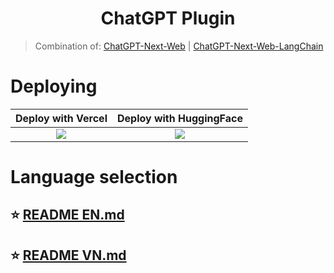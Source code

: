 <h1 align="center">ChatGPT Plugin</h1>

> Combination of: [ChatGPT-Next-Web](https://github.com/ChatGPTNextWeb/ChatGPT-Next-Web) | [ChatGPT-Next-Web-LangChain](https://github.com/Hk-Gosuto/ChatGPT-Next-Web-LangChain)

# Deploying

<div align="center">

|           Deploy with Vercel            |             Deploy with HuggingFace       |           
| :-------------------------------------: | :---------------------------------------: |
| [![][deploy-button-image]][deploy-link] | [![][deploy-button-image2]][deploy-link2] |

</div>

# Language selection

## ⭐ [README EN.md](https://github.com/chokiproai/ChatGPT-Plugins/blob/master/README_EN.md)
## ⭐ [README VN.md](https://github.com/chokiproai/ChatGPT-Plugins/blob/master/README_VN.md)

[deploy-button-image]: https://vercel.com/button
[deploy-link]: https://vercel.com/new/chokiproais-projects/clone?repository-url=https%3A%2F%2Fgithub.com%2Fchokiproai%2FChatGPT-Pluginsv2&env=OPENAI_API_KEY%2CCODE&envDescription=Find%20your%20OpenAI%20API%20Key%20by%20click%20the%20right%20Learn%20More%20button.%20%7C%20Access%20Code%20can%20protect%20your%20website&envLink=https://github.com/chokiproai/ChatGPT-Plugins/blob/main/README.md?tab=readme-ov-file&project-name=ChatGPT-Pluginsv2&repository-name=ChatGPT-Pluginsv2
[deploy-button-image2]: https://cdn-uploads.huggingface.co/production/uploads/65c33f0aa592fce762eed505/qpm9eCvzXeXp-3tKJVSqs.png
[deploy-link2]: https://huggingface.co/spaces/ngoctuanai/ChatGPT-Plugins?duplicate=true